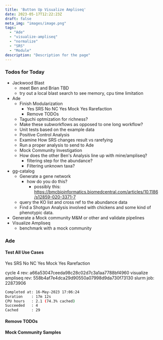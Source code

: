 ```yaml
---
title: 'Button Up Visualize Ampliseq'
date: 2023-05-17T12:22:23Z
draft: false
meta_img: "images/image.png"
tags:
  - "Ade"
  - "visualize-ampliseq"
  - "normalize"
  - "SRS"
  - "Module"
description: "Description for the page"
---
```


### Todos for Today

- Jackwood Blast
  - meet Ben and Brian TBD
  - try out a local blast search to see memory, cpu time limitation
- Ade
  - Finish Modularization
    - Yes SRS No NC Yes Mock Yes Rarefaction
    - Remove TODOs
  - Taguchi optmization for richness?
  - Make these subworkflows as opposed to one long workflow?
  - Unit tests based on the example data
  - Positive Control Analysis
  - Examine How SRS changes result vs rarefying
  - Run a proper analysis to send to Ade
  - Mock Community Investigation
  - How does the other Ben's Analysis line up with mine/ampliseq?
    - filtering step for the abundance?
    - Filtering unknown taxa?
- gg-catalog
  - Generate a gene network 
    - how do you do this?
      - possibly this: https://bmcbioinformatics.biomedcentral.com/articles/10.1186/s12859-020-3371-7
  - query the KO list and cross ref to the abundance data
  - Find a Shotgun Analysis involved with chickens and some kind of phenotypic data.
- Generate a Mock community M&M or other and validate pipelines
- Visualize Ampliseq
  - benchmark with a mock community
  

### Ade

#### Test All Use Cases

Yes SRS No NC Yes Mock Yes Rarefaction

cycle 4 rev: a66a53047ceeda98c28c02d7c3a1aa7788bf4960
visualize ampliseq rev: 558b4af7e4dca29d90550a07998d9da730f73130
slurm job: 22873906

```bash
Completed at: 16-May-2023 17:06:24
Duration    : 17m 12s
CPU hours   : 2.1 (74.3% cached)
Succeeded   : 4
Cached      : 29
```

#### Remove TODOs

#### Mock Community Samples

